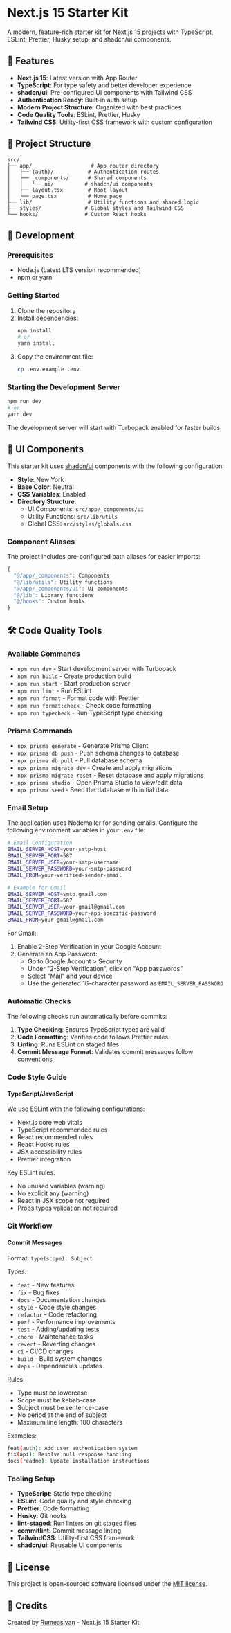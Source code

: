 # Next.js 15 Starter Kit

A modern, feature-rich starter kit for Next.js 15 projects with TypeScript, ESLint, Prettier, Husky setup, and shadcn/ui components.

## 🌟 Features

- **Next.js 15**: Latest version with App Router
- **TypeScript**: For type safety and better developer experience
- **shadcn/ui**: Pre-configured UI components with Tailwind CSS
- **Authentication Ready**: Built-in auth setup
- **Modern Project Structure**: Organized with best practices
- **Code Quality Tools**: ESLint, Prettier, Husky
- **Tailwind CSS**: Utility-first CSS framework with custom configuration

## 📁 Project Structure

```
src/
├── app/                   # App router directory
│   ├── (auth)/           # Authentication routes
│   ├── _components/      # Shared components
│   │   └── ui/          # shadcn/ui components
│   ├── layout.tsx        # Root layout
│   └── page.tsx          # Home page
├── lib/                  # Utility functions and shared logic
├── styles/              # Global styles and Tailwind CSS
└── hooks/               # Custom React hooks
```

## 🚀 Development

### Prerequisites

- Node.js (Latest LTS version recommended)
- npm or yarn

### Getting Started

1. Clone the repository
2. Install dependencies:
   ```bash
   npm install
   # or
   yarn install
   ```
3. Copy the environment file:
   ```bash
   cp .env.example .env
   ```

### Starting the Development Server

```bash
npm run dev
# or
yarn dev
```

The development server will start with Turbopack enabled for faster builds.

## 🎨 UI Components

This starter kit uses [shadcn/ui](https://ui.shadcn.com/) components with the following configuration:

- **Style**: New York
- **Base Color**: Neutral
- **CSS Variables**: Enabled
- **Directory Structure**:
  - UI Components: `src/app/_components/ui`
  - Utility Functions: `src/lib/utils`
  - Global CSS: `src/styles/globals.css`

### Component Aliases

The project includes pre-configured path aliases for easier imports:

```typescript
{
  "@/app/_components": Components
  "@/lib/utils": Utility functions
  "@/app/_components/ui": UI components
  "@/lib": Library functions
  "@/hooks": Custom hooks
}
```

## 🛠 Code Quality Tools

### Available Commands

- `npm run dev` - Start development server with Turbopack
- `npm run build` - Create production build
- `npm run start` - Start production server
- `npm run lint` - Run ESLint
- `npm run format` - Format code with Prettier
- `npm run format:check` - Check code formatting
- `npm run typecheck` - Run TypeScript type checking

### Prisma Commands

- `npx prisma generate` - Generate Prisma Client
- `npx prisma db push` - Push schema changes to database
- `npx prisma db pull` - Pull database schema
- `npx prisma migrate dev` - Create and apply migrations
- `npx prisma migrate reset` - Reset database and apply migrations
- `npx prisma studio` - Open Prisma Studio to view/edit data
- `npx prisma seed` - Seed the database with initial data

### Email Setup

The application uses Nodemailer for sending emails. Configure the following environment variables in your `.env` file:

```bash
# Email Configuration
EMAIL_SERVER_HOST=your-smtp-host
EMAIL_SERVER_PORT=587
EMAIL_SERVER_USER=your-smtp-username
EMAIL_SERVER_PASSWORD=your-smtp-password
EMAIL_FROM=your-verified-sender-email

# Example for Gmail
EMAIL_SERVER_HOST=smtp.gmail.com
EMAIL_SERVER_PORT=587
EMAIL_SERVER_USER=your-gmail@gmail.com
EMAIL_SERVER_PASSWORD=your-app-specific-password
EMAIL_FROM=your-gmail@gmail.com
```

For Gmail:

1. Enable 2-Step Verification in your Google Account
2. Generate an App Password:
   - Go to Google Account > Security
   - Under "2-Step Verification", click on "App passwords"
   - Select "Mail" and your device
   - Use the generated 16-character password as `EMAIL_SERVER_PASSWORD`

### Automatic Checks

The following checks run automatically before commits:

1. **Type Checking**: Ensures TypeScript types are valid
2. **Code Formatting**: Verifies code follows Prettier rules
3. **Linting**: Runs ESLint on staged files
4. **Commit Message Format**: Validates commit messages follow conventions

### Code Style Guide

#### TypeScript/JavaScript

We use ESLint with the following configurations:

- Next.js core web vitals
- TypeScript recommended rules
- React recommended rules
- React Hooks rules
- JSX accessibility rules
- Prettier integration

Key ESLint rules:

- No unused variables (warning)
- No explicit any (warning)
- React in JSX scope not required
- Props types validation not required

### Git Workflow

#### Commit Messages

Format: `type(scope): Subject`

Types:

- `feat` - New features
- `fix` - Bug fixes
- `docs` - Documentation changes
- `style` - Code style changes
- `refactor` - Code refactoring
- `perf` - Performance improvements
- `test` - Adding/updating tests
- `chore` - Maintenance tasks
- `revert` - Reverting changes
- `ci` - CI/CD changes
- `build` - Build system changes
- `deps` - Dependencies updates

Rules:

- Type must be lowercase
- Scope must be kebab-case
- Subject must be sentence-case
- No period at the end of subject
- Maximum line length: 100 characters

Examples:

```bash
feat(auth): Add user authentication system
fix(api): Resolve null response handling
docs(readme): Update installation instructions
```

### Tooling Setup

- **TypeScript**: Static type checking
- **ESLint**: Code quality and style checking
- **Prettier**: Code formatting
- **Husky**: Git hooks
- **lint-staged**: Run linters on git staged files
- **commitlint**: Commit message linting
- **TailwindCSS**: Utility-first CSS framework
- **shadcn/ui**: Reusable UI components

## 📝 License

This project is open-sourced software licensed under the [MIT license](https://opensource.org/licenses/MIT).

## 👏 Credits

Created by [Rumeasiyan](https://github.com/rumeasiyan) - Next.js 15 Starter Kit
